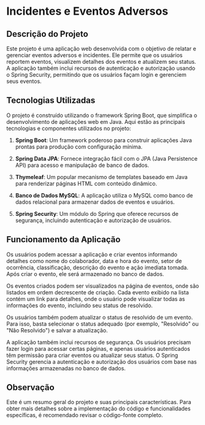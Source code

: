 # Incidentes e Eventos Adversos

## Descrição do Projeto

Este projeto é uma aplicação web desenvolvida com o objetivo de relatar e gerenciar eventos adversos e incidentes. Ele permite que os usuários reportem eventos, visualizem detalhes dos eventos e atualizem seu status. A aplicação também inclui recursos de autenticação e autorização usando o Spring Security, permitindo que os usuários façam login e gerenciem seus eventos.

## Tecnologias Utilizadas

O projeto é construído utilizando o framework Spring Boot, que simplifica o desenvolvimento de aplicações web em Java. Aqui estão as principais tecnologias e componentes utilizados no projeto:

1. **Spring Boot**: Um framework poderoso para construir aplicações Java prontas para produção com configuração mínima.

2. **Spring Data JPA**: Fornece integração fácil com o JPA (Java Persistence API) para acesso e manipulação de banco de dados.

3. **Thymeleaf**: Um popular mecanismo de templates baseado em Java para renderizar páginas HTML com conteúdo dinâmico.

4. **Banco de Dados MySQL**: A aplicação utiliza o MySQL como banco de dados relacional para armazenar dados de eventos e usuários.

5. **Spring Security**: Um módulo do Spring que oferece recursos de segurança, incluindo autenticação e autorização de usuários.

## Funcionamento da Aplicação

Os usuários podem acessar a aplicação e criar eventos informando detalhes como nome do colaborador, data e hora do evento, setor de ocorrência, classificação, descrição do evento e ação imediata tomada. Após criar o evento, ele será armazenado no banco de dados.

Os eventos criados podem ser visualizados na página de eventos, onde são listados em ordem decrescente de criação. Cada evento exibido na lista contém um link para detalhes, onde o usuário pode visualizar todas as informações do evento, incluindo seu status de resolvido.

Os usuários também podem atualizar o status de resolvido de um evento. Para isso, basta selecionar o status adequado (por exemplo, "Resolvido" ou "Não Resolvido") e salvar a atualização.

A aplicação também inclui recursos de segurança. Os usuários precisam fazer login para acessar certas páginas, e apenas usuários autenticados têm permissão para criar eventos ou atualizar seus status. O Spring Security gerencia a autenticação e autorização dos usuários com base nas informações armazenadas no banco de dados.

## Observação

Este é um resumo geral do projeto e suas principais características. Para obter mais detalhes sobre a implementação do código e funcionalidades específicas, é recomendado revisar o código-fonte completo.
